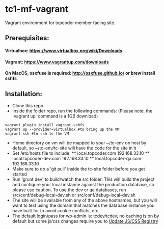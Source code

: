 tc1-mf-vagrant
==============

Vagrant environment for topcoder member facing site.

## Prerequisites:
#### Virtualbox: https://www.virtualbox.org/wiki/Downloads
#### Vagrant: https://www.vagrantup.com/downloads
#### On MacOS, osxfuse is required: http://osxfuse.github.io/ or brew install sshfs

## Installation:
* Clone this repo
* Inside the folder repo, run the following commands: 
(Please note, the 'vagrant up' command is a 1GB download)

```
vagrant plugin install vagrant-sshfs
vagrant up --provider=virtualbox #to bring up the VM
vagrant ssh #to ssh to the VM
```

* Home directory on vm will be mapped to your ~/tc-env on host by default, so ~/tc-env/tc-site will have the code for the site in it
* Set /etc/hosts file to include:
** local.topcoder.com 192.168.33.10
** local.topcoder-dev.com 192.168.33.10
** local.topcoder-qa.com 192.168.33.10
* Make sure to do a 'git pull' inside the tc-site folder before you get started
* Run 'grunt dev' to build/watch the src folder. This will build the project and configure your local instance against the production database, so please use caution. To use the dev or qa databases, run src/conf/debug-local-dev.sh or src/conf/debug-local-dev.sh
* The site will be available from any of the above hostnames, but you will want to test using the domain that matches the database instance you have built for to avoid cookie conflicts, etc.
* The default login/pass for wp-admin is: tcdev/tcdev, no caching is on by default but some js/css changes require you to [Update JS/CSS Registry](http://dev1.topcoder.com/wp-admin/themes.php?page=options.php)
